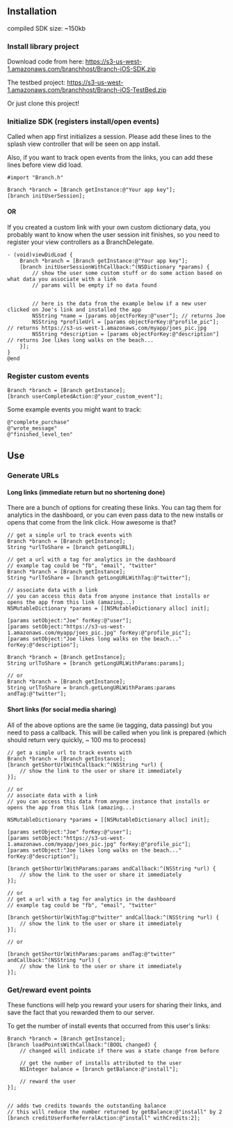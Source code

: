 ## Installation

compiled SDK size: ~150kb

### Install library project

Download code from here:
https://s3-us-west-1.amazonaws.com/branchhost/Branch-iOS-SDK.zip

The testbed project:
https://s3-us-west-1.amazonaws.com/branchhost/Branch-iOS-TestBed.zip

Or just clone this project!

### Initialize SDK (registers install/open events)

Called when app first initializes a session. Please add these lines to the splash view controller that will be seen on app install.

Also, if you want to track open events from the links, you can add these lines before view did load.

```objc
#import "Branch.h"

Branch *branch = [Branch getInstance:@"Your app key"];
[branch initUserSession];
```

#### OR

If you created a custom link with your own custom dictionary data, you probably want to know when the user session init finishes, so you need to register your view controllers as a BranchDelegate.

```objc
- (void)viewDidLoad {
	Branch *branch = [Branch getInstance:@"Your app key"];
	[branch initUserSessionWithCallback:^(NSDictionary *params) {
		// show the user some custom stuff or do some action based on what data you associate with a link
		// params will be empty if no data found


		// here is the data from the example below if a new user clicked on Joe's link and installed the app
		NSString *name = [params objectForKey:@"user"]; // returns Joe
		NSString *profileUrl = [params objectForKey:@"profile_pic"]; // returns https://s3-us-west-1.amazonaws.com/myapp/joes_pic.jpg
		NSString *description = [params objectForKey:@"description"] // returns Joe likes long walks on the beach...
	}];
}
@end
```

### Register custom events

```objc
Branch *branch = [Branch getInstance];
[branch userCompletedAction:@"your_custom_event"]; 
```

Some example events you might want to track:
```objc
@"complete_purchase"
@"wrote_message"
@"finished_level_ten"
```

## Use

### Generate URLs

#### Long links (immediate return but no shortening done)

There are a bunch of options for creating these links. You can tag them for analytics in the dashboard, or you can even pass data to the new installs or opens that come from the link click. How awesome is that?

```objc
// get a simple url to track events with
Branch *branch = [Branch getInstance];
String *urlToShare = [branch getLongURL];

// get a url with a tag for analytics in the dashboard
// example tag could be "fb", "email", "twitter"
Branch *branch = [Branch getInstance];
String *urlToShare = [branch getLongURLWithTag:@"twitter"];

// associate data with a link
// you can access this data from anyone instance that installs or opens the app from this link (amazing...)
NSMutableDictionary *params = [[NSMutableDictionary alloc] init];

[params setObject:"Joe" forKey:@"user"];
[params setObject:"https://s3-us-west-1.amazonaws.com/myapp/joes_pic.jpg" forKey:@"profile_pic"];
[params setObject:"Joe likes long walks on the beach..." forKey:@"description"];

Branch *branch = [Branch getInstance];
String urlToShare = [branch getLongURLWithParams:params];

// or
Branch *branch = [Branch getInstance];
String urlToShare = branch.getLongURLWithParams:params andTag:@"twitter"];

```

#### Short links (for social media sharing)

All of the above options are the same (ie tagging, data passing) but you need to pass a callback. This will be called when you link is prepared (which should return very quickly, ~ 100 ms to process)

```objc
// get a simple url to track events with
Branch *branch = [Branch getInstance];
[branch getShortUrlWithCallback:^(NSString *url) {
	// show the link to the user or share it immediately
}];

// or 
// associate data with a link
// you can access this data from anyone instance that installs or opens the app from this link (amazing...)

NSMutableDictionary *params = [[NSMutableDictionary alloc] init];

[params setObject:"Joe" forKey:@"user"];
[params setObject:"https://s3-us-west-1.amazonaws.com/myapp/joes_pic.jpg" forKey:@"profile_pic"];
[params setObject:"Joe likes long walks on the beach..." forKey:@"description"];

[branch getShortUrlWithParams:params andCallback:^(NSString *url) {
	// show the link to the user or share it immediately	
}];

// or
// get a url with a tag for analytics in the dashboard
// example tag could be "fb", "email", "twitter"

[branch getShortUrlWithTag:@"twitter" andCallback:^(NSString *url) {
	// show the link to the user or share it immediately
}];

// or

[branch getShortUrlWithParams:params andTag:@"twitter" andCallback:^(NSString *url) {
	// show the link to the user or share it immediately
}];
```

### Get/reward event points

These functions will help you reward your users for sharing their links, and save the fact that you rewarded them to our server.


To get the number of install events that occurred from this user's links:

```objc
Branch *branch = [Branch getInstance];
[branch loadPointsWithCallback:^(BOOL changed) {
	// changed will indicate if there was a state change from before
	
	// get the number of installs attributed to the user
	NSInteger balance = [branch getBalance:@"install"];

	// reward the user
}];


// adds two credits towards the outstanding balance
// this will reduce the number returned by getBalance:@"install" by 2
[branch creditUserForReferralAction:@"install" withCredits:2];

```
